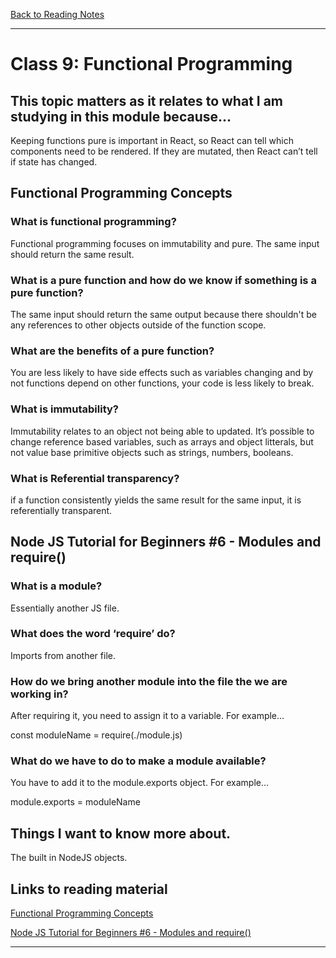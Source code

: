 [Back to Reading Notes](./README.md)

---

# Class 9: Functional Programming

## This topic matters as it relates to what I am studying in this module because...

Keeping functions pure is important in React, so React can tell which components need to be rendered.  If they are mutated, then React can’t tell if state has changed.

## Functional Programming Concepts

### What is functional programming?

Functional programming focuses on immutability and pure.  The same input should return the same result.

### What is a pure function and how do we know if something is a pure function?

The same input should return the same output because there shouldn't be any references to other objects outside of the function scope.

### What are the benefits of a pure function?

You are less likely to have side effects such as variables changing and by not functions depend on other functions, your code is less likely to break.

### What is immutability?

Immutability relates to an object not being able to updated.  It’s possible to change reference based variables, such as arrays and object litterals, but not value base primitive objects such as strings, numbers, booleans.

### What is Referential transparency?

if a function consistently yields the same result for the same input, it is referentially transparent.

## Node JS Tutorial for Beginners #6 - Modules and require()

### What is a module?

Essentially another JS file.

### What does the word ‘require’ do?

Imports from another file.

### How do we bring another module into the file the we are working in?

After requiring it, you need to assign it to a variable.  For example…

  const moduleName = require(./module.js)

### What do we have to do to make a module available?

You have to add it to the module.exports object. 
For example…

  module.exports = moduleName

## Things I want to know more about.

The built in NodeJS objects.

## Links to reading material

[Functional Programming Concepts](https://medium.com/the-renaissance-developer/concepts-of-functional-programming-in-javascript-6bc84220d2aa)

[Node JS Tutorial for Beginners #6 - Modules and require()](https://www.youtube.com/watch?v=xHLd36QoS4k)

---
